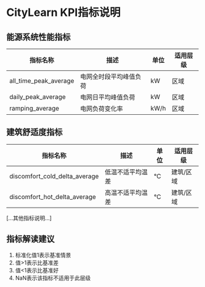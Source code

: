# CityLearn KPI指标说明

## 能源系统性能指标
| 指标名称 | 描述 | 单位 | 适用层级 |
|---------|------|------|---------|
| all_time_peak_average | 电网全时段平均峰值负荷 | kW | 区域 |
| daily_peak_average | 电网日平均峰值负荷 | kW | 区域 |
| ramping_average | 电网负荷变化率 | kW/h | 区域 |

## 建筑舒适度指标
| 指标名称 | 描述 | 单位 | 适用层级 |
|---------|------|------|---------|
| discomfort_cold_delta_average | 低温不适平均温差 | °C | 建筑/区域 |
| discomfort_hot_delta_average | 高温不适平均温差 | °C | 建筑/区域 |

[...其他指标说明...]

## 指标解读建议
1. 标准化值1表示基准情景
2. 值>1表示比基准差
3. 值<1表示比基准好
4. NaN表示该指标不适用于此层级